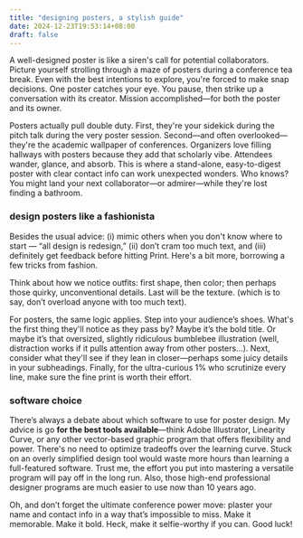 ```yaml
---
title: "designing posters, a stylish guide"
date: 2024-12-23T19:53:14+08:00
draft: false
---
```


A well-designed poster is like a siren's call for potential collaborators. Picture yourself strolling through a maze of posters during a conference tea break. Even with the best intentions to explore, you're forced to make snap decisions. One poster catches your eye. You pause, then strike up a conversation with its creator. Mission accomplished—for both the poster and its owner.

Posters actually pull double duty. First, they're your sidekick during the pitch talk during the very poster session. Second—and often overlooked—they're the academic wallpaper of conferences. Organizers love filling hallways with posters because they add that scholarly vibe. Attendees wander, glance, and absorb. This is where a stand-alone, easy-to-digest poster with clear contact info can work unexpected wonders. Who knows? You might land your next collaborator—or admirer—while they're lost finding a bathroom.

### design posters like a fashionista

Besides the usual advice: (i) mimic others when you don't know where to start — “all design is redesign,” (ii) don’t cram too much text, and (iii) definitely get feedback before hitting Print. Here's a bit more, borrowing a few tricks from fashion.

Think about how we notice outfits: first shape, then color; then perhaps those quirky, unconventional details. Last will be the texture. (which is to say, don’t overload anyone with too much text).

For posters, the same logic applies. Step into your audience’s shoes. What's the first thing they'll notice as they pass by? Maybe it’s the bold title. Or maybe it’s that oversized, slightly ridiculous bumblebee illustration (well, distraction works if it pulls attention away from other posters...). Next, consider what they'll see if they lean in closer—perhaps some juicy details in your subheadings. Finally, for the ultra-curious 1% who scrutinize every line, make sure the fine print is worth their effort.

### software choice

There’s always a debate about which software to use for poster design. My advice is go **for the best tools available**—think Adobe Illustrator, Linearity Curve, or any other vector-based graphic program that offers flexibility and power. There's no need to optimize tradeoffs over the learning curve. Stuck on an overly simplified design tool would waste more hours than learning a full-featured software. Trust me, the effort you put into mastering a versatile program will pay off in the long run. Also, those high-end professional designer programs are much easier to use now than 10 years ago.

Oh, and don’t forget the ultimate conference power move: plaster your name and contact info in a way that’s impossible to miss. Make it memorable. Make it bold. Heck, make it selfie-worthy if you can. Good luck!
